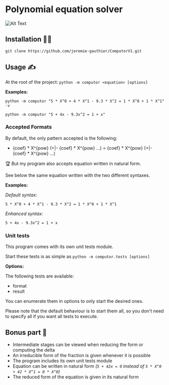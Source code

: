 # Polynomial equation solver

![Alt Text](https://media2.giphy.com/media/9cpXRPjZuo6pq/giphy.gif?cid=ecf05e474ac62853aba498f4c88ac857ff07c383d3b2efd0&rid=giphy.gif)

## Installation 👨‍💻

```git clone https://github.com/jeremie-gauthier/ComputorV1.git```

## Usage ✍️

At the root of the project: ```python -m computor <equation> [options]```

**Examples:**

```python -m computor "5 * X^0 + 4 * X^1 - 9.3 * X^2 = 1 * X^0 + 1 * X^1" -v```

```python -m computor "5 + 4x - 9.3x^2 = 1 + x"```

### Accepted Formats

By default, the only pattern accepted is the following:

- {coef} \* X^{pow} (+|- {coef} \* X^{pow} ...) = {coef} \* X^{pow} (+|- {coef} \* X^{pow} ...)

🏆 But my program also accepts equation written in natural form.

See below the same equation written with the two different syntaxes.

**Examples:**

_Default syntax:_

```5 * X^0 + 4 * X^1 - 9.3 * X^2 = 1 * X^0 + 1 * X^1```

_Enhanced syntax:_

```5 + 4x - 9.3x^2 = 1 + x```

### Unit tests

This program comes with its own unit tests module.

Start these tests is as simple as ```python -m computor.tests [options]```

**Options:**

The following tests are available:
- format
- result

You can enumerate them in options to only start the desired ones.

Please note that the default behaviour is to start them all, so you don't need to specify all if you want all tests to execute.

## Bonus part 🚀

- Intermediate stages can be viewed when reducing the form or computing the delta
- An irreducible form of the fraction is given whenever it is possible
- The program includes its own unit tests module
- Equation can be written in natural form _(```5 + 42x = 0``` instead of ```5 * X^0 + 42 * X^1 = 0 * X^0```)_
- The reduced form of the equation is given in its natural form
